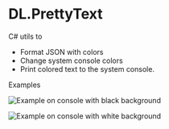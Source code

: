 ﻿# DL.PrettyText

C# utils to 
* Format JSON with colors
* Change system console colors
* Print colored text to the system console.

Examples

![Example on console with black background](https://raw.githubusercontent.com/dluc/DL.PrettyText.NET/master/demo_black_bg.png "Example on console with black background")

![Example on console with white background](https://raw.githubusercontent.com/dluc/DL.PrettyText.NET/master/demo_white_bg.png "Example on console with white background")